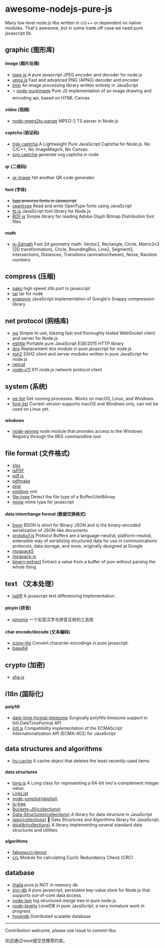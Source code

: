 # awesome-nodejs-pure-js

Many low level node.js libs written in c/c++ or dependent on native modules. That's awesome, but in some trade off case we need pure javascript lib.


## graphic (图形库)
#### image (图片处理)
* [jpeg-js](https://github.com/eugeneware/jpeg-js) A pure javascript JPEG encoder and decoder for node.js
* [upng.js](https://github.com/photopea/UPNG.js) Fast and advanced PNG (APNG) decoder and encoder
* [jimp](https://github.com/oliver-moran/jimp) An image processing library written entirely in JavaScript
* ⭐️ [node-pureimage](https://github.com/joshmarinacci/node-pureimage) Pure JS implementation of an image drawing and encoding api, based on HTML Canvas

#### video (视频)
* [node-mpeg2ts-parser](https://github.com/t6tn4k/node-mpeg2ts-parser) MPEG-2 TS parser in Node.js

#### captcha (验证码)
* [trek captcha](https://github.com/trekjs/captcha) A Lightweight Pure JavaScript Captcha for Node.js. No C/C++, No ImageMagick, No Canvas.
* [svg captcha](https://github.com/lemonce/svg-captcha) generate svg captcha in node

#### qr (二维码)
* [qr image](https://github.com/alexeyten/qr-image) Yet another QR code generator

#### font (字体)
* ~~[typr](https://github.com/photopea/Typr.js) process fonts in Javascript~~
* [opentype](https://github.com/nodebox/opentype.js) Read and write OpenType fonts using JavaScript
* [ttj.js](https://github.com/ynakajima/ttf.js) JavaScript font library for Node.js
* [BDF.js](https://github.com/victorporof/BDF.js) Simple library for reading Adobe Glyph Bitmap Distribution font files

#### math
* [js-2dmath](https://github.com/llafuente/js-2dmath) Fast 2d geometry math: Vector2, Rectangle, Circle, Matrix2x3 (2D transformation), Circle, BoundingBox, Line2, Segment2, Intersections, Distances, Transitions (animation/tween), Noise, Random numbers

## compress (压缩)
* [pako](https://github.com/nodeca/pako) high speed zlib port to javascript
* [tar](https://github.com/npm/node-tar) tar for node
* [snappyjs](https://github.com/zhipeng-jia/snappyjs) JavaScript implementation of Google's Snappy compression library
  

## net protocol (网络库)
* [ws](https://github.com/websockets/ws) Simple to use, blazing fast and thoroughly tested WebSocket client and server for Node.js
* [eshttp](https://github.com/iefserge/eshttp)  Portable pure JavaScript ES6/2015 HTTP library
* [dns](https://github.com/tjfontaine/node-dns) Replacement dns module in pure javascript for node.js
* [ssh2](https://github.com/mscdex/ssh2) SSH2 client and server modules written in pure JavaScript for node.js
* [netcat](https://github.com/roccomuso/netcat)
* [node-x11](https://github.com/sidorares/node-x11)  X11 node.js network protocol client

## system (系统)

* [ps-list](https://github.com/sindresorhus/ps-list) Get running processes. Works on macOS, Linux, and Windows.
* [font-list](https://github.com/oldj/node-font-list) Current version supports macOS and Windows only, can not be used on Linux yet.

#### windows
* [node-winreg](https://github.com/fresc81/node-winreg) node module that provides access to the Windows Registry through the REG commandline tool
  
## file format (文件格式)
* [xlsx](https://github.com/SheetJS/js-xlsx)
* [jsPDF](https://github.com/MrRio/jsPDF)
* [pdf.js](https://github.com/mozilla/pdf.js)
* [pdfmake](https://github.com/bpampuch/pdfmake)
* [plist](https://github.com/TooTallNate/plist.js)
* [xmldom](https://github.com/jindw/xmldom) xml
* [file-type](https://github.com/sindresorhus/file-type) Detect the file type of a Buffer/Uint8Array 
* [mime](https://github.com/broofa/node-mime) mime type for javascript

#### data interchange format (数据交换格式)
* [bson](https://github.com/mongodb/js-bson) BSON is short for Binary JSON and is the binary-encoded serialization of JSON-like documents
* [protobuf.js](https://github.com/dcodeIO/protobuf.js) Protocol Buffers are a language-neutral, platform-neutral, extensible way of serializing structured data for use in communications protocols, data storage, and more, originally designed at Google
* [msgpack5](https://github.com/mcollina/msgpack5) 
* [msgpack-js](https://github.com/creationix/msgpack-js)
* [binary-extract](https://github.com/juliangruber/binary-extract) Extract a value from a buffer of json without parsing the whole thing

## text （文本处理）
* [jsdiff](https://github.com/kpdecker/jsdiff) A javascript text differencing implementation.

#### pinyin (拼音)
* [pinyinjs](https://github.com/sxei/pinyinjs) 一个实现汉字与拼音互转的工具库

#### char encode/decode (文本编码)
* [iconv-lite](https://github.com/ashtuchkin/iconv-lite) Convert character encodings in pure javascript.
* [base64](https://github.com/beatgammit/base64-js)
  
## crypto (加密)
* [sha.js](https://github.com/crypto-browserify/sha.js)

## i18n (国际化)

#### polyfill
* [date-time-format-timezone](https://github.com/yahoo/date-time-format-timezone) Surgically polyfills timezone support in Intl.DateTimeFormat API
* [Intl.js](https://github.com/andyearnshaw/Intl.js) Compatibility implementation of the ECMAScript Internationalization API (ECMA-402) for JavaScript

## data structures and algorithms  
* [lru-cache](https://github.com/isaacs/node-lru-cache) A cache object that deletes the least-recently-used items.

#### data structures
* [long.js](https://github.com/dcodeIO/long.js) A Long class for representing a 64-bit two's-complement integer value.
* [LinkList](https://github.com/isaacs/yallist)
* [node-jumplist(skiplist)](https://github.com/superisaac/node-jumplist)
* [js-tree](https://github.com/wangzuo/js-tree)
* [Buckets-JS(collections)](https://github.com/mauriciosantos/Buckets-JS)
* [Data-Structures(collections)](https://github.com/Bishop92/JavaScript-Data-Structures) A library for data structure in JavaScript
* [lago(collections)](https://github.com/yangshun/lago) 🌴 Data Structures and Algorithms library for JavaScript.
* [dsjslib(collections)](https://github.com/monmohan/dsjslib) A library implementing several standard data structures and utilities

#### algorithms
* [fabonacci-layout](https://github.com/heineiuo/fabonacci-layout)
* [crc](https://github.com/alexgorbatchev/node-crc) Module for calculating Cyclic Redundancy Check (CRC)

## database

* [thalia](https://github.com/calvinmetcalf/thalia) pure js NOT in memory db
* [jinn-db](https://github.com/lasalvavida/jinn-db) A pure javascript, persistent key-value store for Node.js that supports out-of-core data access.
* [node-lsm](https://github.com/gutobortolozzo/node-lsm) log structured merge tree in pure node.js
* [node-leveljs](https://github.com/lemonhall/node-leveljs) LevelDB in pure JavaScript, a very immature work in progress
* [hyperdb](https://github.com/mafintosh/hyperdb) Distributed scalable database

---

Contribution welcome, please use issue to commit libs.

欢迎通过issue提交您推荐的库。
